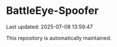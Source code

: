 # BattleEye-Spoofer

Last updated: 2025-07-08 13:59:47

This repository is automatically maintained.
